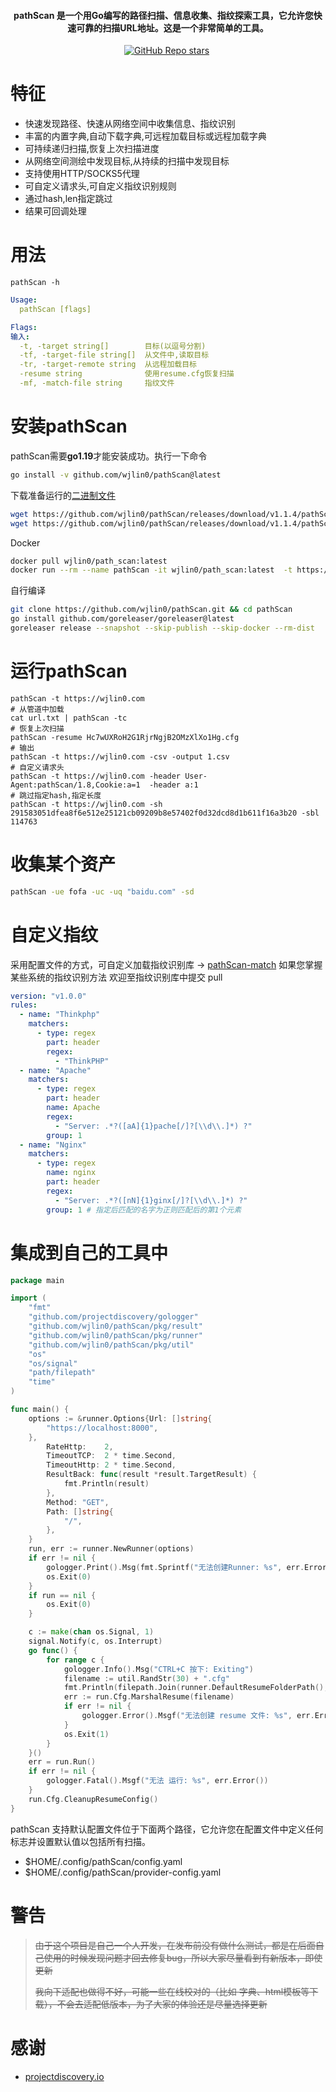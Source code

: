 <h4 align="center">pathScan 是一个用Go编写的路径扫描、信息收集、指纹探索工具，它允许您快速可靠的扫描URL地址。这是一个非常简单的工具。</h4>

<p align="center">
<img src="https://img.shields.io/github/go-mod/go-version/wjlin0/pathScan?filename=go.mod" alt="">
<a href="https://github.com/wjlin0/pathScan/releases/"><img src="https://img.shields.io/github/release/wjlin0/pathScan" alt=""></a> 
<a href="https://github.com/wjlin0/pathScan" ><img alt="GitHub Repo stars" src="https://img.shields.io/github/stars/wjlin0/pathScan"></a>
<a href="https://github.com/wjlin0/pathScan/releases"><img src="https://img.shields.io/github/downloads/wjlin0/pathScan/total" alt=""></a> 
<a href="https://github.com/wjlin0/pathScan"><img src="https://img.shields.io/github/last-commit/wjlin0/PathScan" alt=""></a> 
<a href="https://wjlin0.com/"><img src="https://img.shields.io/badge/wjlin0-blog-green" alt=""></a>
</p>

# 特征

- 快速发现路径、快速从网络空间中收集信息、指纹识别
- 丰富的内置字典,自动下载字典,可远程加载目标或远程加载字典
- 可持续递归扫描,恢复上次扫描进度
- 从网络空间测绘中发现目标,从持续的扫描中发现目标
- 支持使用HTTP/SOCKS5代理
- 可自定义请求头,可自定义指纹识别规则
- 通过hash,len指定跳过
- 结果可回调处理

# 用法

```shell
pathScan -h
```
```yaml
Usage:
  pathScan [flags]

Flags:
输入:
  -t, -target string[]        目标(以逗号分割)
  -tf, -target-file string[]  从文件中,读取目标
  -tr, -target-remote string  从远程加载目标
  -resume string              使用resume.cfg恢复扫描
  -mf, -match-file string     指纹文件
```
# 安装pathScan

pathScan需要**go1.19**才能安装成功。执行一下命令

```sh
go install -v github.com/wjlin0/pathScan@latest
```
下载准备运行的[二进制文件](https://github.com/wjlin0/pathScan/releases/latest)

```sh
wget https://github.com/wjlin0/pathScan/releases/download/v1.1.4/pathScan_v1.1.4_windows_amd64.zip
wget https://github.com/wjlin0/pathScan/releases/download/v1.1.4/pathScan_v1.1.4_linux_amd64.zip
```




Docker

```sh
docker pull wjlin0/path_scan:latest
docker run --rm --name pathScan -it wjlin0/path_scan:latest  -t https://wjlin0.com -vb
```


自行编译

```sh
git clone https://github.com/wjlin0/pathScan.git && cd pathScan
go install github.com/goreleaser/goreleaser@latest
goreleaser release --snapshot --skip-publish --skip-docker --rm-dist
```




# 运行pathScan

```text
pathScan -t https://wjlin0.com
# 从管道中加载
cat url.txt | pathScan -tc
# 恢复上次扫描
pathScan -resume Hc7wUXRoH2G1RjrNgjB2OMzXlXo1Hg.cfg
# 输出
pathScan -t https://wjlin0.com -csv -output 1.csv
# 自定义请求头
pathScan -t https://wjlin0.com -header User-Agent:pathScan/1.8,Cookie:a=1  -header a:1
# 跳过指定hash,指定长度
pathScan -t https://wjlin0.com -sh 291583051dfea8f6e512e25121cb09209b8e57402f0d32dcd8d1b611f16a3b20 -sbl 114763
```
# 收集某个资产
```sh
pathScan -ue fofa -uc -uq "baidu.com" -sd
```
# 自定义指纹

采用配置文件的方式，可自定义加载指纹识别库 -> [pathScan-match](https://github.com/wjlin0/pathScan-match) 
如果您掌握某些系统的指纹识别方法 欢迎至指纹识别库中提交 pull
```yaml
version: "v1.0.0"
rules:
  - name: "Thinkphp"
    matchers:
      - type: regex
        part: header
        regex:
          - "ThinkPHP"
  - name: "Apache"
    matchers:
      - type: regex
        part: header
        name: Apache
        regex: 
          - "Server: .*?([aA]{1}pache[/]?[\\d\\.]*) ?"
        group: 1
  - name: "Nginx"
    matchers:
      - type: regex
        name: nginx
        part: header
        regex: 
          - "Server: .*?([nN]{1}ginx[/]?[\\d\\.]*) ?"
        group: 1 # 指定后匹配的名字为正则匹配后的第1个元素
```

# 集成到自己的工具中
```go
package main

import (
    "fmt"
    "github.com/projectdiscovery/gologger"
    "github.com/wjlin0/pathScan/pkg/result"
    "github.com/wjlin0/pathScan/pkg/runner"
    "github.com/wjlin0/pathScan/pkg/util"
    "os"
    "os/signal"
    "path/filepath"
    "time"
)

func main() {
	options := &runner.Options{Url: []string{
		"https://localhost:8000",
	},
		RateHttp:    2,
		TimeoutTCP:  2 * time.Second,
		TimeoutHttp: 2 * time.Second,
		ResultBack: func(result *result.TargetResult) {
			fmt.Println(result)
		},
		Method: "GET",
		Path: []string{
			"/",
		},
	}
	run, err := runner.NewRunner(options)
	if err != nil {
		gologger.Print().Msg(fmt.Sprintf("无法创建Runner: %s", err.Error()))
		os.Exit(0)
	}
	if run == nil {
		os.Exit(0)
	}

	c := make(chan os.Signal, 1)
	signal.Notify(c, os.Interrupt)
	go func() {
		for range c {
			gologger.Info().Msg("CTRL+C 按下: Exiting")
			filename := util.RandStr(30) + ".cfg"
			fmt.Println(filepath.Join(runner.DefaultResumeFolderPath(), filename))
			err := run.Cfg.MarshalResume(filename)
			if err != nil {
				gologger.Error().Msgf("无法创建 resume 文件: %s", err.Error())
			}
			os.Exit(1)
		}
	}()
	err = run.Run()
	if err != nil {
		gologger.Fatal().Msgf("无法 运行: %s", err.Error())
	}
	run.Cfg.CleanupResumeConfig()
}
```


pathScan 支持默认配置文件位于下面两个路径，它允许您在配置文件中定义任何标志并设置默认值以包括所有扫描。
- $HOME/.config/pathScan/config.yaml
- $HOME/.config/pathScan/provider-config.yaml

# 警告
> ~~由于这个项目是自己一个人开发，在发布前没有做什么测试，都是在后面自己使用的时候发现问题才回去修复bug，所以大家尽量看到有新版本，即使更新~~
> 
> ~~我向下适配也做得不好，可能一些在线校对的（比如 字典、html模板等下载），不会去适配低版本，为了大家的体验还是尽量选择更新~~

# 感谢

- [projectdiscovery.io](https://projectdiscovery.io/#/)
